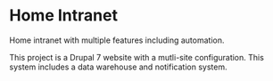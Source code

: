 # Home Intranet
Home intranet with multiple features including automation.

This project is a Drupal 7 website with a mutli-site configuration. This system
includes a data warehouse and notification system.

